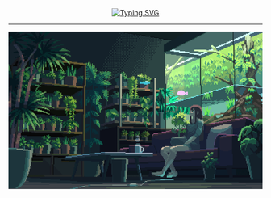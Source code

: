 <div align="center" >
  <a href="https://git.io/typing-svg"><img src="https://readme-typing-svg.herokuapp.com?font=Fira+Code&pause=1000&center=true&vCenter=true&width=435&lines=Hey+Greetings!;Welcome+to+my+place!!;" alt="Typing SVG" /></a>
  <hr>
  <a href="https://jorgelzn.github.io/"><img src="https://github.com/Jorgelzn/Jorgelzn/blob/main/media/myplace.gif?raw=true"></a>
</div>








